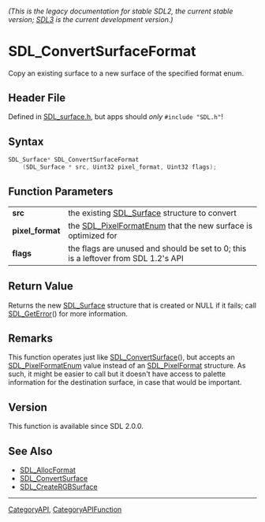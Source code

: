 ###### (This is the legacy documentation for stable SDL2, the current stable version; [SDL3](https://wiki.libsdl.org/SDL3/) is the current development version.)
# SDL_ConvertSurfaceFormat

Copy an existing surface to a new surface of the specified format enum.

## Header File

Defined in [SDL_surface.h](https://github.com/libsdl-org/SDL/blob/SDL2/include/SDL_surface.h), but apps should _only_ `#include "SDL.h"`!

## Syntax

```c
SDL_Surface* SDL_ConvertSurfaceFormat
    (SDL_Surface * src, Uint32 pixel_format, Uint32 flags);

```

## Function Parameters

|                      |                                                                                      |
| -------------------- | ------------------------------------------------------------------------------------ |
| **src**              | the existing [SDL_Surface](SDL_Surface) structure to convert                         |
| **pixel_format**     | the [SDL_PixelFormatEnum](SDL_PixelFormatEnum) that the new surface is optimized for |
| **flags**            | the flags are unused and should be set to 0; this is a leftover from SDL 1.2's API   |

## Return Value

Returns the new [SDL_Surface](SDL_Surface) structure that is created or
NULL if it fails; call [SDL_GetError](SDL_GetError)() for more information.

## Remarks

This function operates just like
[SDL_ConvertSurface](SDL_ConvertSurface)(), but accepts an
[SDL_PixelFormatEnum](SDL_PixelFormatEnum) value instead of an
[SDL_PixelFormat](SDL_PixelFormat) structure. As such, it might be easier
to call but it doesn't have access to palette information for the
destination surface, in case that would be important.

## Version

This function is available since SDL 2.0.0.

## See Also

* [SDL_AllocFormat](SDL_AllocFormat)
* [SDL_ConvertSurface](SDL_ConvertSurface)
* [SDL_CreateRGBSurface](SDL_CreateRGBSurface)

----
[CategoryAPI](CategoryAPI), [CategoryAPIFunction](CategoryAPIFunction)

